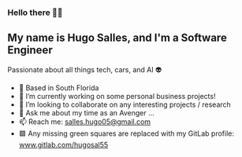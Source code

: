 ### Hello there 👋🏻

## My name is Hugo Salles, and I'm a Software Engineer

Passionate about all things tech, cars, and AI 👽

- 📍 Based in South Florida <br/>
- 🔭 I’m currently working on some personal business projects!<br/>
- 🤝 I’m looking to collaborate on any interesting projects / research<br/>
- 💬 Ask me about my time as an Avenger ...<br/>
- 📫 Reach me: salles.hugo05@gmail.com<br/>
- 🟩 Any missing green squares are replaced with my GitLab profile: www.gitlab.com/hugosal55

<!--
**Hugomelo11/Hugomelo11** is a ✨ _special_ ✨ repository because its `README.md` (this file) appears on your GitHub profile.

Here are some ideas to get you started:

- 🔭 I’m currently working on ...
- 🌱 I’m currently learning ...
- 👯 I’m looking to collaborate on ...
- 🤔 I’m looking for help with ...
- 💬 Ask me about ...
- 📫 How to reach me: ...
- 😄 Pronouns: ...
- ⚡ Fun fact: ...
-->

